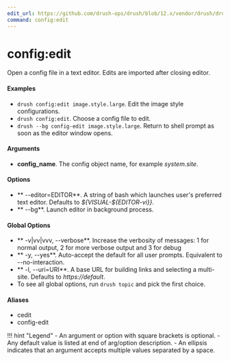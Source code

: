 ```yaml
---
edit_url: https://github.com/drush-ops/drush/blob/12.x/vendor/drush/drush/src/Commands/config/ConfigCommands.php
command: config:edit
---
```

# config:edit

Open a config file in a text editor. Edits are imported after closing editor.

#### Examples

- <code>drush config:edit image.style.large</code>. Edit the image style configurations.
- <code>drush config:edit</code>. Choose a config file to edit.
- <code>drush --bg config-edit image.style.large</code>. Return to shell prompt as soon as the editor window opens.

#### Arguments

- **config_name**. The config object name, for example *system.site*.

#### Options

- ** --editor=EDITOR**. A string of bash which launches user's preferred text editor. Defaults to *${VISUAL-${EDITOR-vi}}*.
- ** --bg**. Launch editor in background process.

#### Global Options

- ** -v|vv|vvv, --verbose**. Increase the verbosity of messages: 1 for normal output, 2 for more verbose output and 3 for debug
- ** -y, --yes**. Auto-accept the default for all user prompts. Equivalent to --no-interaction.
- ** -l, --uri=URI**. A base URL for building links and selecting a multi-site. Defaults to *https://default*.
- To see all global options, run <code>drush topic</code> and pick the first choice.

#### Aliases

- cedit
- config-edit

!!! hint "Legend"
    - An argument or option with square brackets is optional.
    - Any default value is listed at end of arg/option description.
    - An ellipsis indicates that an argument accepts multiple values separated by a space.
